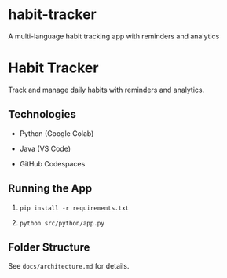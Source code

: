 # habit-tracker
A multi-language habit tracking app with reminders and analytics

# Habit Tracker


Track and manage daily habits with reminders and analytics.


## Technologies


- Python (Google Colab)

- Java (VS Code)

- GitHub Codespaces


## Running the App


1. `pip install -r requirements.txt`

2. `python src/python/app.py`


## Folder Structure


See `docs/architecture.md` for details.